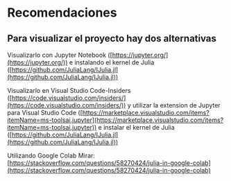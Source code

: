# Recomendaciones
## Para visualizar el proyecto hay dos alternativas
Visualizarlo con Jupyter Notebook ([https://jupyter.org/](https://jupyter.org/)) e instalando el kernel de Julia ([https://github.com/JuliaLang/IJulia.jl](https://github.com/JuliaLang/IJulia.jl))

Visualizarlo en Visual Studio Code-Insiders ([https://code.visualstudio.com/insiders/](https://code.visualstudio.com/insiders/)) y utilizar la extension de Jupyter para Visual Studio Code ([https://marketplace.visualstudio.com/items?itemName=ms-toolsai.jupyter](https://marketplace.visualstudio.com/items?itemName=ms-toolsai.jupyter)) e instalar el kernel de Julia ([https://github.com/JuliaLang/IJulia.jl](https://github.com/JuliaLang/IJulia.jl))

Utilizando Google Colab
Mirar: [https://stackoverflow.com/questions/58270424/julia-in-google-colab](https://stackoverflow.com/questions/58270424/julia-in-google-colab) 